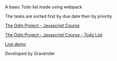A basic Todo list made using webpack

The tasks are sorted first by due date then by priority

[The Odin Project - Javascript Course](https://www.theodinproject.com/courses/javascript)

[The Odin Project - Javascript Course - Todo List](https://www.theodinproject.com/lessons/node-path-javascript-todo-list)

[Live demo](https://gravender.github.io/todo-list/)

Developed by Gravender
